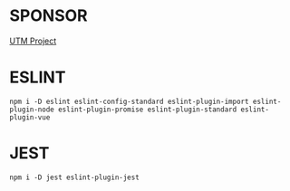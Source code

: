 # SPONSOR
[UTM Project](https://bit.ly/utmproject)

# ESLINT
```
npm i -D eslint eslint-config-standard eslint-plugin-import eslint-plugin-node eslint-plugin-promise eslint-plugin-standard eslint-plugin-vue
```
# JEST
```
npm i -D jest eslint-plugin-jest
```
